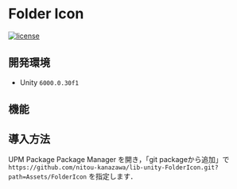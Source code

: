 # Folder Icon

[![license](https://img.shields.io/badge/LICENSE-MIT-green.svg)](LICENSE)

## 開発環境
- Unity `6000.0.30f1`

## 機能

## 導入方法

UPM Package
Package Manager を開き，「git packageから追加」で `https://github.com/nitou-kanazawa/lib-unity-FolderIcon.git?path=Assets/FolderIcon` を指定します．
